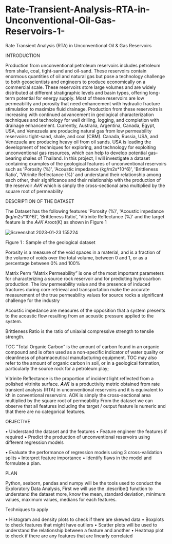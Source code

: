 # Rate-Transient-Analysis-RTA-in-Unconventional-Oil-Gas-Reservoirs-1-
Rate Transient Analysis (RTA) in Unconventional Oil &amp; Gas Reservoirs 




INTRODUCTION


Production from unconventional petroleum reservoirs includes petroleum from 
shale, coal, tight-sand and oil-sand. These reservoirs contain enormous quantities of oil 
and natural gas but pose a technology challenge to both geoscientists and engineers to 
produce economically on a commercial scale. These reservoirs store large volumes and 
are widely distributed at different stratigraphic levels and basin types, offering long-term 
potential for energy supply. Most of these reservoirs are low permeability and porosity 
that need enhancement with hydraulic fracture stimulation to maximize fluid drainage. 
Production from these reservoirs is increasing with continued advancement in geological 
characterization techniques and technology for well drilling, logging, and completion with 
drainage enhancement. Currently, Australia, Argentina, Canada, Egypt, USA, and 
Venezuela are producing natural gas from low permeability reservoirs: tight-sand, shale, 
and coal (CBM). Canada, Russia, USA, and Venezuela are producing heavy oil from oil 
sands. USA is leading the development of techniques for exploring, and technology for 
exploiting unconventional gas resources, which can help to develop potential gas-bearing 
shales of Thailand.
In this project, I will investigate a dataset containing examples of the geological 
features of unconventional reservoirs such as 'Porosity (%)', 'Acoustic impedance 
(kg/m2s*10^6)', 'Brittleness Ratio', 'Vitrinite Reflectance (%)' and understand their 
relationship among each other, their significance and their relationship with the production 
of the reservoir 𝐴√𝐾 which is simply the cross-sectional area multiplied by the square root 
of permeability

DESCRIPTION OF THE DATASET


The Dataset has the following features 'Porosity (%)', 'Acoustic impedance 
(kg/m2s*10^6)', 'Brittleness Ratio', 'Vitrinite Reflectance (%)' and the target feature is 
the 𝐴√𝐾 Aroot(K) as shown in Figure 1

![Screenshot 2023-01-23 155224](https://user-images.githubusercontent.com/118182347/214056614-fee481b0-8e5e-44bc-a260-ced9ec31100f.png)


Figure 1 : Sample of the geological dataset


Porosity is a measure of the void spaces in a material, and is a fraction of the volume 
of voids over the total volume, between 0 and 1, or as a percentage between 0% and 
100%


Matrix Perm “Matrix Permeability” is one of the most important parameters for 
characterizing a source rock reservoir and for predicting hydrocarbon production. The 
low permeability value and the presence of induced fractures during core retrieval and 
transportation make the accurate measurement of the true permeability values for 
source rocks a significant challenge for the industry


Acoustic impedance are measures of the opposition that a system presents to the 
acoustic flow resulting from an acoustic pressure applied to the system.


Brittleness Ratio is the ratio of uniaxial compressive strength to tensile strength.


TOC “Total Organic Carbon” is the amount of carbon found in an organic compound 
and is often used as a non-specific indicator of water quality or cleanliness of 
pharmaceutical manufacturing equipment. TOC may also refer to the amount of organic 
carbon in soil, or in a geological formation, particularly the source rock for a petroleum 
play;


Vitrinite Reflectance is the proportion of incident light reflected from a polished vitrinite 
surface.
𝑨√𝑲 is a productivity metric obtained from rate transient analysis (RTA) in 
unconventional reservoirs and it is equivalent to kh in conventional reservoirs. AOK is 
simply the cross-sectional area multiplied by the square root of permeability
From the dataset we can observe that all features including the target / output feature is 
numeric and that there are no categorical features.


OBJECTIVE


• Understand the dataset and the features
• Feature engineer the features if required
• Predict the production of unconventional reservoirs using different regression 
models


• Evaluate the performance of regression models using 3 cross-validation splits
• Interpret feature importance
• Identify flaws in the model and formulate a plan.


PLAN


Python, seaborn, pandas and numpy will be the tools used to conduct the Exploratory 
Data Analysis, First we will use the .describe() function to understand the dataset more, 
know the mean, standard deviation, minimum values, maximum values, medians for 
each features.

Techniques to apply


• Histogram and density plots to check if there are skewed data
• Boxplots to check features that might have outliers
• Scatter plots will be used to understand the relationship between a feature and 
another
• Heatmap plot to check if there are any features that are linearly correlated







